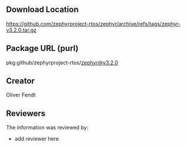## Download Location

https://github.com/zephyrproject-rtos/zephyr/archive/refs/tags/zephyr-v3.2.0.tar.gz

## Package URL (purl)

pkg:github/zephyrproject-rtos/zephyr@v3.2.0

## Creator

Oliver Fendt

## Reviewers

The information was reviewed by:

* add reviewer here
